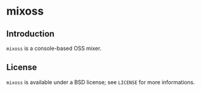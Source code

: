 # mixoss

## Introduction
`mixoss` is a console-based OSS mixer.

## License
`mixoss` is available under a BSD license; see `LICENSE` for more
informations.
